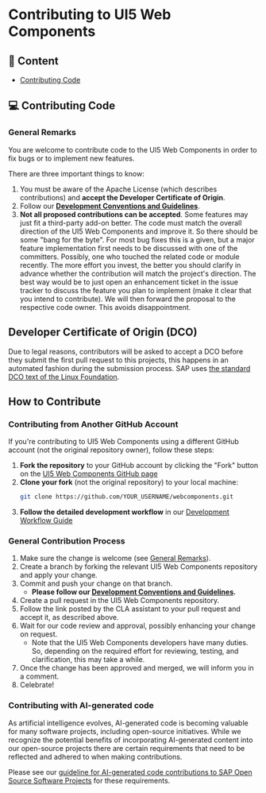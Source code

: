 # Contributing to UI5 Web Components
## 📖 Content

 * [Contributing Code](#how-to-contribute)

## 💻 Contributing Code
### General Remarks
You are welcome to contribute code to the UI5 Web Components in order to fix bugs or to implement new features.

There are three important things to know:

1. You must be aware of the Apache License (which describes contributions) and **accept the Developer Certificate of Origin**.
2. Follow our **[Development Conventions and Guidelines](https://ui5.github.io/webcomponents/docs/contributing/conventions-and-guidelines/)**.
3. **Not all proposed contributions can be accepted**. Some features may just fit a third-party add-on better. The code must match the overall direction of the UI5 Web Components and improve it. So there should be some "bang for the byte". For most bug fixes this is a given, but a major feature implementation first needs to be discussed with one of the committers. Possibly, one who touched the related code or module recently. The more effort you invest, the better you should clarify in advance whether the contribution will match the project's direction. The best way would be to just open an enhancement ticket in the issue tracker to discuss the feature you plan to implement (make it clear that you intend to contribute). We will then forward the proposal to the respective code owner. This avoids disappointment.

## Developer Certificate of Origin (DCO)

Due to legal reasons, contributors will be asked to accept a DCO before they submit the first pull request to this projects, this happens in an automated fashion during the submission process. SAP uses [the standard DCO text of the Linux Foundation](https://developercertificate.org/).

## How to Contribute

### Contributing from Another GitHub Account

If you're contributing to UI5 Web Components using a different GitHub account (not the original repository owner), follow these steps:

1. **Fork the repository** to your GitHub account by clicking the "Fork" button on the [UI5 Web Components GitHub page](https://github.com/UI5/webcomponents)
2. **Clone your fork** (not the original repository) to your local machine:
   ```sh
   git clone https://github.com/YOUR_USERNAME/webcomponents.git
   ```
3. **Follow the detailed development workflow** in our [Development Workflow Guide](docs/5-contributing/01-development-workflow.md)

### General Contribution Process

1. Make sure the change is welcome (see [General Remarks](#general-remarks)).
1. Create a branch by forking the relevant UI5 Web Components repository and apply your change.
1. Commit and push your change on that branch.
    - **Please follow our [Development Conventions and Guidelines](https://ui5.github.io/webcomponents/docs/contributing/conventions-and-guidelines/).**
1. Create a pull request in the UI5 Web Components repository.
1. Follow the link posted by the CLA assistant to your pull request and accept it, as described above.
1. Wait for our code review and approval, possibly enhancing your change on request.
    - Note that the UI5 Web Components developers have many duties. So, depending on the required effort for reviewing, testing, and clarification, this may take a while.
1. Once the change has been approved and merged, we will inform you in a comment.
1. Celebrate!

### Contributing with AI-generated code
As artificial intelligence evolves, AI-generated code is becoming valuable for many software projects, including open-source initiatives. While we recognize the potential benefits of incorporating AI-generated content into our open-source projects there are certain requirements that need to be reflected and adhered to when making contributions.

Please see our [guideline for AI-generated code contributions to SAP Open Source Software Projects](https://github.com/SAP/.github/blob/main/CONTRIBUTING_USING_GENAI.md) for these requirements.
